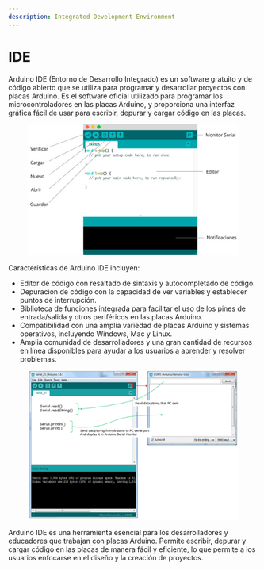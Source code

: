 ```yaml
---
description: Integrated Development Environment
---
```


# IDE

Arduino IDE (Entorno de Desarrollo Integrado) es un software gratuito y de código abierto que se utiliza para programar y desarrollar proyectos con placas Arduino. Es el software oficial utilizado para programar los microcontroladores en las placas Arduino, y proporciona una interfaz gráfica fácil de usar para escribir, depurar y cargar código en las placas.

<figure><img src="../../.gitbook/assets/image (80).png" alt=""><figcaption></figcaption></figure>

Características de Arduino IDE incluyen:

* Editor de código con resaltado de sintaxis y autocompletado de código.
* Depuración de código con la capacidad de ver variables y establecer puntos de interrupción.
* Biblioteca de funciones integrada para facilitar el uso de los pines de entrada/salida y otros periféricos en las placas Arduino.
* Compatibilidad con una amplia variedad de placas Arduino y sistemas operativos, incluyendo Windows, Mac y Linux.
* Amplia comunidad de desarrolladores y una gran cantidad de recursos en línea disponibles para ayudar a los usuarios a aprender y resolver problemas.

<figure><img src="../../.gitbook/assets/image (61).png" alt=""><figcaption></figcaption></figure>

Arduino IDE es una herramienta esencial para los desarrolladores y educadores que trabajan con placas Arduino. Permite escribir, depurar y cargar código en las placas de manera fácil y eficiente, lo que permite a los usuarios enfocarse en el diseño y la creación de proyectos.
